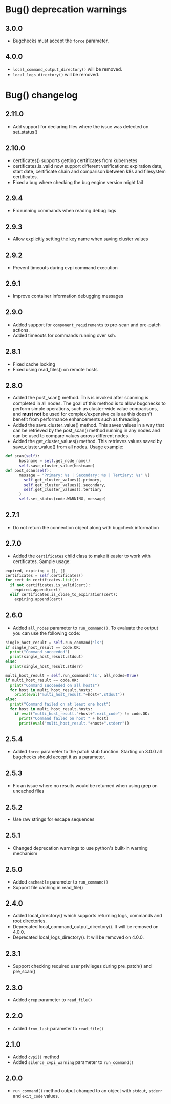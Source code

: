 # Bug() deprecation warnings
## 3.0.0
- Bugchecks must accept the `force` parameter.

## 4.0.0
- `local_command_output_directory()` will be removed.
- `local_logs_directory()` will be removed.

# Bug() changelog
## 2.11.0
- Add support for declaring files where the issue was detected on set_status()

## 2.10.0
- certificates() supports getting certificates from kubernetes
- certificates.is_valid now support different verifications: expiration date, start date, certificate chain and comparison between k8s and filesystem certificates.
- Fixed a bug where checking the bug engine version might fail

## 2.9.4
- Fix running commands when reading debug logs

## 2.9.3
- Allow explicitly setting the key name when saving cluster values

## 2.9.2
- Prevent timeouts during cvpi command execution

## 2.9.1
- Improve container information debugging messages

## 2.9.0
- Added support for `component_requirements` to pre-scan and pre-patch actions.
- Added timeouts for commands running over ssh.

## 2.8.1
- Fixed cache locking
- Fixed using read_files() on remote hosts

## 2.8.0
- Added the post_scan() method. This is invoked after scanning is completed in all nodes. The goal of this method is to allow bugchecks to perform simple operations, such as cluster-wide value comparisons, and **must not** be used for complex/expensive calls as this doesn't benefit from performance enhancements such as threading.
- Added the save_cluster_value() method. This saves values in a way that can be retrieved by the post_scan() method running in any nodes and can be used to compare values across different nodes.
- Added the get_cluster_values() method. This retrieves values saved by save_cluster_value() from all nodes. Usage example:
```python
def scan(self):
      hostname = self.get_node_name()
      self.save_cluster_value(hostname)
def post_scan(self):
      message = "Primary: %s | Secondary: %s | Tertiary: %s" %(
        self.get_cluster_values().primary,
        self.get_cluster_values().secondary,
        self.get_cluster_values().tertiary
      )
      self.set_status(code.WARNING, message)
```

## 2.7.1
- Do not return the connection object along with bugcheck information

## 2.7.0
- Added the `certificates` child class to make it easier to work with certificates. Sample usage:
```python
expired, expiring = [], []
certificates = self.certificates()
for cert in certificates.list():
  if not certificates.is_valid(cert):
    expired.append(cert)
  elif certificates.is_close_to_expiration(cert):
    expiring.append(cert)
```
## 2.6.0
- Added `all_nodes` parameter to `run_command()`. To evaluate the output you can use the following code:
```python
single_host_result = self.run_command('ls')
if single_host_result == code.OK:
  print("Command succeeded")
  print(single_host_result.stdout)
else:
  print(single_host_result.stderr)

multi_host_result = self.run_command('ls', all_nodes=True)
if multi_host_result == code.OK:
  print("Command succeeded on all hosts")
  for host in multi_host_result.hosts:
    print(eval("multi_host_result."+host+".stdout"))
else:
  print("Command failed on at least one host")
  for host in multi_host_result.hosts:
    if eval("multi_host_result."+host+".exit_code") != code.OK:
      print("Command failed on host " + host)
      print(eval("multi_host_result."+host+".stderr"))
```

## 2.5.4
- Added `force` parameter to the patch stub function. Starting on 3.0.0 all bugchecks
  should accept it as a parameter.

## 2.5.3
- Fix an issue where no results would be returned when using grep on uncached files

## 2.5.2
- Use raw strings for escape sequences

## 2.5.1
- Changed deprecation warnings to use python's built-in warning mechanism

## 2.5.0
- Added `cacheable` parameter to `run_command()`
- Support file caching in read_file()

## 2.4.0
- Added local_directory() which supports returning logs, commands and root directories.
- Deprecated local_command_output_directory(). It will be removed on 4.0.0.
- Deprecated local_logs_directory(). It will be removed on 4.0.0.

## 2.3.1
- Support checking required user privileges during pre_patch() and pre_scan()

## 2.3.0
- Added `grep` parameter to `read_file()`

## 2.2.0
- Added `from_last` parameter to `read_file()`

## 2.1.0
- Added `cvpi()` method
- Added `silence_cvpi_warning` parameter to `run_command()`

## 2.0.0
- `run_command()` method output changed to an object with `stdout`, `stderr` and `exit_code` values.